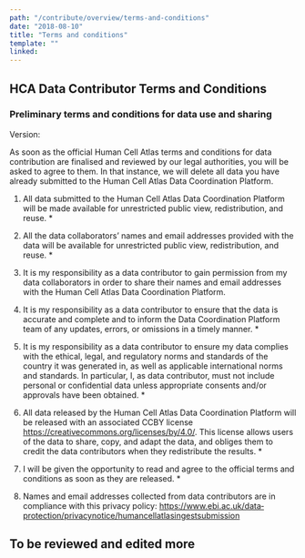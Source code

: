 ```yaml
---
path: "/contribute/overview/terms-and-conditions"
date: "2018-08-10"
title: "Terms and conditions"
template: ""
linked:
---
```


## HCA Data Contributor Terms and Conditions

### Preliminary terms and conditions for data use and sharing

Version: 

As soon as the official Human Cell Atlas terms and conditions for data contribution are finalised and reviewed by our legal authorities, you will be asked to agree to them. In that instance, we will delete all data you have already submitted to the Human Cell Atlas Data Coordination Platform.


1. All data submitted to the Human Cell Atlas Data Coordination Platform will be made available for unrestricted public view, redistribution, and reuse. *

1. All the data collaborators’ names and email addresses provided with the data will be available for unrestricted public view, redistribution, and reuse. *

1. It is my responsibility as a data contributor to gain permission from my data collaborators in order to share their names and email addresses with the Human Cell Atlas Data Coordination Platform.

1. It is my responsibility as a data contributor to ensure that the data is accurate and complete and to inform the Data Coordination Platform team of any updates, errors, or omissions in a timely manner. *

1. It is my responsibility as a data contributor to ensure my data complies with the ethical, legal, and regulatory norms and standards of the country it was generated in, as well as applicable international norms and standards. In particular, I, as data contributor, must not include personal or confidential data unless appropriate consents and/or approvals have been obtained. *

1. All data released by the Human Cell Atlas Data Coordination Platform will be released with an associated CC­BY license https://creativecommons.org/licenses/by/4.0/. This license allows users of the data to share, copy, and adapt the data, and obliges them to credit the data contributors when they redistribute the results. *

1. I will be given the opportunity to read and agree to the official terms and conditions as soon as they are released. *

1. Names and email addresses collected from data contributors are in compliance with this privacy policy: https://www.ebi.ac.uk/data­protection/privacy­notice/human­cell­atlas­ingest­submission

## To be reviewed and edited more

